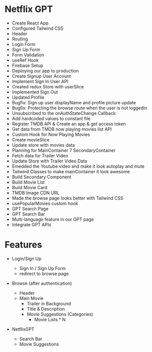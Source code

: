 # Netflix GPT

- Create React App
- Configured Tailwind CSS
- Header
- Routing
- Login Form
- Sign Up Form
- Form Validation
- useRef Hook
- Firebase Setup
- Deploying our app to production
- Create Signup User Account
- Implement Sign In User API
- Created redux Store with userSlice
- Implemented Sign Out
- Updated Profile
- Bugfix: Sign up user displayName and profile picture update
- Bugfix: Protecting the browse route when the user is not loggedin
- Unsubscribed to the onAuthStateChange Callback
- Add hardcoded values to constant file
- Register TMDB API & Create an app & get access token
- Get data from TMDB now playing movies list API
- Custom Hook for Now Playing Movies
- Create movieSlice
- Update store with movies data
- Planning for MainContainer 7 SecondaryContainer
- Fetch data for Trailer Video
- Update Store with Trailer Video Data
- Emedded the Youtube video and make it look autoplay and mute
- Tailwind Classes to make mainContainer it look awesome
- Build Secondary Component
- Build Movie List
- Build Movie Card
- TMDB Image CDN URL
- Made the browse page looks better with Tailwind CSS
- usePopularMovies custom hook
- GPT Search Page
- GPT Search Bar
- Multi-language feature in our GPT page
- Integrate GPT APIs

# Features

- Login/Sign Up

  - Sign In / Sign Up Form
  - redirect to browse page

- Browse (after authentication)

  - Header
  - Main Movie
    - Trailer in Background
    - Title & Description
    - Movie Suggestions (Categories)
      - Movie Lists \* N

- NetflixGPT
  - Search Bar
  - Movie Suggestions
